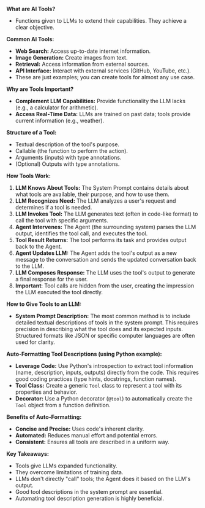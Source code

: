 **What are AI Tools?**

*   Functions given to LLMs to extend their capabilities. They achieve a clear objective.

**Common AI Tools:**

*   **Web Search:** Access up-to-date internet information.
*   **Image Generation:** Create images from text.
*   **Retrieval:** Access information from external sources.
*   **API Interface:** Interact with external services (GitHub, YouTube, etc.).
*   These are just examples; you can create tools for almost any use case.

**Why are Tools Important?**

*   **Complement LLM Capabilities:** Provide functionality the LLM lacks (e.g., a calculator for arithmetic).
*   **Access Real-Time Data:** LLMs are trained on past data; tools provide current information (e.g., weather).

**Structure of a Tool:**

*   Textual description of the tool's purpose.
*   Callable (the function to perform the action).
*   Arguments (inputs) with type annotations.
*   (Optional) Outputs with type annotations.

**How Tools Work:**

1.  **LLM Knows About Tools:** The System Prompt contains details about what tools are available, their purpose, and how to use them.
2.  **LLM Recognizes Need:** The LLM analyzes a user's request and determines if a tool is needed.
3.  **LLM Invokes Tool:** The LLM generates text (often in code-like format) to call the tool with specific arguments.
4.  **Agent Intervenes:** The Agent (the surrounding system) parses the LLM output, identifies the tool call, and executes the tool.
5.  **Tool Result Returns:** The tool performs its task and provides output back to the Agent.
6.  **Agent Updates LLM:** The Agent adds the tool's output as a new message to the conversation and sends the updated conversation back to the LLM.
7.  **LLM Composes Response:** The LLM uses the tool's output to generate a final response for the user.
8.  **Important**: Tool calls are hidden from the user, creating the impression the LLM executed the tool directly.

**How to Give Tools to an LLM:**

*   **System Prompt Description:** The most common method is to include detailed textual descriptions of tools in the system prompt.  This requires precision in describing what the tool does and its expected inputs.  Structured formats like JSON or specific computer languages are often used for clarity.

**Auto-Formatting Tool Descriptions (using Python example):**

*   **Leverage Code:** Use Python's introspection to extract tool information (name, description, inputs, outputs) directly from the code. This requires good coding practices (type hints, docstrings, function names).
*   **Tool Class:** Create a generic `Tool` class to represent a tool with its properties and behavior.
*   **Decorator:** Use a Python decorator (`@tool`) to automatically create the `Tool` object from a function definition.

**Benefits of Auto-Formatting:**

*   **Concise and Precise:** Uses code's inherent clarity.
*   **Automated:** Reduces manual effort and potential errors.
*   **Consistent:** Ensures all tools are described in a uniform way.

**Key Takeaways:**

*   Tools give LLMs expanded functionality.
*   They overcome limitations of training data.
*   LLMs don't directly "call" tools; the Agent does it based on the LLM's output.
*   Good tool descriptions in the system prompt are essential.
*   Automating tool description generation is highly beneficial.
